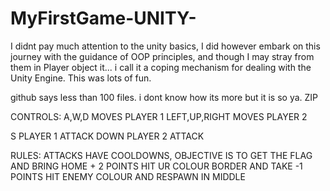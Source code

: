 # MyFirstGame-UNITY-
I didnt pay much attention to the unity basics, I did however embark on this journey with the guidance of OOP principles, and though I may stray from them in Player object it... i call it a coping mechanism for dealing with the Unity Engine. This was lots of fun.

github says less than 100 files. i dont know how its more but it is so ya. ZIP

CONTROLS:
A,W,D MOVES PLAYER 1
LEFT,UP,RIGHT MOVES PLAYER 2

S PLAYER 1 ATTACK
DOWN PLAYER 2 ATTACK

RULES:
ATTACKS HAVE COOLDOWNS, 
OBJECTIVE IS TO GET THE FLAG AND BRING HOME + 2 POINTS
HIT UR COLOUR BORDER AND TAKE -1 POINTS
HIT ENEMY COLOUR AND RESPAWN IN MIDDLE
